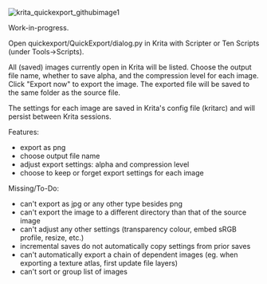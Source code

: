 ![krita_quickexport_githubimage1](https://github.com/user-attachments/assets/a84d644c-2879-4913-8cc2-e386b26bec91)

Work-in-progress.

Open quickexport/QuickExport/dialog.py in Krita with Scripter or Ten Scripts (under Tools->Scripts).

All (saved) images currently open in Krita will be listed.
Choose the output file name, whether to save alpha, and the compression level for each image.
Click "Export now" to export the image. The exported file will be saved to the same folder as the source file.

The settings for each image are saved in Krita's config file (kritarc) and will persist between Krita sessions.

Features:
- export as png
- choose output file name
- adjust export settings: alpha and compression level
- choose to keep or forget export settings for each image

Missing/To-Do:
- can't export as jpg or any other type besides png
- can't export the image to a different directory than that of the source image
- can't adjust any other settings (transparency colour, embed sRGB profile, resize, etc.)
- incremental saves do not automatically copy settings from prior saves
- can't automatically export a chain of dependent images (eg. when exporting a texture atlas, first update file layers)
- can't sort or group list of images
